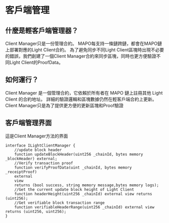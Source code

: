 # 客戶端管理



## 什麼是輕客戶端管理器？

Client Manager只是一份管理合約。 MAPO每支持一條鏈跨鏈，都會在MAPO鏈上部署對應的Light Client合約。 為了避免同步不同Light Client區塊時出現不必要的錯誤，我們創建了一個Client Manager合約來同步區塊，同時也更方便驗證不同Light Client的ProofData。

## 如何運行？

Client Manager 是一個管理合約，它依賴於所有者在 MAPO 鏈上註冊其他 Light Client 的合約地址。 詳細的驗證邏輯和區塊數據仍然在輕客戶端合約上更新。 Client Manager只是為了提供更方便的更新區塊和Proof驗證

## 客戶端管理界面

這是Client Manager方法的界面

```
interface ILightClientManager {
	//update block header
    function updateBlockHeader(uint256 _chainId, bytes memory _blockHeader) external;
    //Verify transaction proof
    function verifyProofData(uint _chainId, bytes memory _receiptProof) 
    external
    view 
    returns (bool success, string memory message,bytes memory logs);
    //Get the current update block height of Light Client
    function headerHeight(uint256 _chainId) external view returns (uint256);
    //Get verifiable block transaction range
    function verifiableHeaderRange(uint256 _chainId) external view returns (uint256, uint256);
}
```